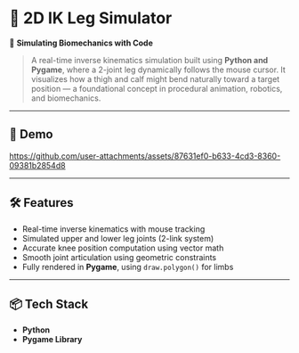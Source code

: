 # 🦿 2D IK Leg Simulator  
🧠 **Simulating Biomechanics with Code**  
> A real-time inverse kinematics simulation built using **Python and Pygame**, where a 2-joint leg dynamically follows the mouse cursor. It visualizes how a thigh and calf might bend naturally toward a target position — a foundational concept in procedural animation, robotics, and biomechanics.

---

## 🎥 Demo  


https://github.com/user-attachments/assets/87631ef0-b633-4cd3-8360-09381b2854d8


---

## 🛠️ Features
- Real-time inverse kinematics with mouse tracking  
- Simulated upper and lower leg joints (2-link system)  
- Accurate knee position computation using vector math  
- Smooth joint articulation using geometric constraints  
- Fully rendered in **Pygame**, using `draw.polygon()` for limbs

---

## 📦 Tech Stack
- **Python**
- **Pygame Library**
